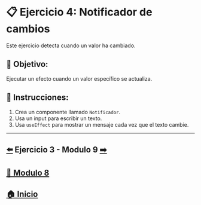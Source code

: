 # 📋 Ejercicio 4: Notificador de cambios

Este ejercicio detecta cuando un valor ha cambiado.

## 🎯 Objetivo:
Ejecutar un efecto cuando un valor específico se actualiza.

## 📝 Instrucciones:
1. Crea un componente llamado `Notificador`.
2. Usa un input para escribir un texto.
3. Usa `useEffect` para mostrar un mensaje cada vez que el texto cambie.

---

## [⬅️](./Ejercicio_3.md) Ejercicio 3 - Modulo 9 [➡️](../../Modulo_9:_Estilos_en_React/Modulo_9.md) 
## [📄 Modulo 8](../Modulo_8.md)
## [🏠 Inicio](../../README.md)
